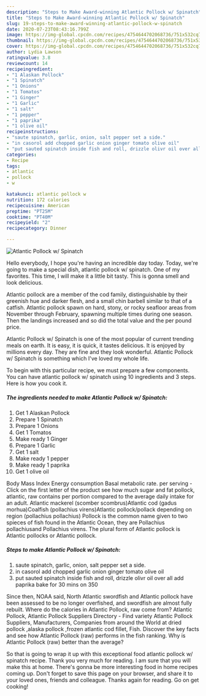 ```yaml
---
description: "Steps to Make Award-winning Atlantic Pollock w/ Spinatch"
title: "Steps to Make Award-winning Atlantic Pollock w/ Spinatch"
slug: 19-steps-to-make-award-winning-atlantic-pollock-w-spinatch
date: 2020-07-23T08:43:16.799Z
image: https://img-global.cpcdn.com/recipes/4754644702068736/751x532cq70/atlantic-pollock-w-spinatch-recipe-main-photo.jpg
thumbnail: https://img-global.cpcdn.com/recipes/4754644702068736/751x532cq70/atlantic-pollock-w-spinatch-recipe-main-photo.jpg
cover: https://img-global.cpcdn.com/recipes/4754644702068736/751x532cq70/atlantic-pollock-w-spinatch-recipe-main-photo.jpg
author: Lydia Lawson
ratingvalue: 3.8
reviewcount: 14
recipeingredient:
- "1 Alaskan Pollock"
- "1 Spinatch"
- "1 Onions"
- "1 Tomatos"
- "1 Ginger"
- "1 Garlic"
- "1 salt"
- "1 pepper"
- "1 paprika"
- "1 olive oil"
recipeinstructions:
- "saute spinatch, garlic, onion, salt pepper set a side."
- "in casorol add chopped garlic onion ginger tomato olive oil"
- "put sauted spinatch inside fish and roll, drizzle olivr oil over all add paprika bake for 30 mins on 350"
categories:
- Recipe
tags:
- atlantic
- pollock
- w

katakunci: atlantic pollock w 
nutrition: 172 calories
recipecuisine: American
preptime: "PT25M"
cooktime: "PT40M"
recipeyield: "2"
recipecategory: Dinner

---
```



![Atlantic Pollock w/ Spinatch](https://img-global.cpcdn.com/recipes/4754644702068736/751x532cq70/atlantic-pollock-w-spinatch-recipe-main-photo.jpg)

Hello everybody, I hope you're having an incredible day today. Today, we're going to make a special dish, atlantic pollock w/ spinatch. One of my favorites. This time, I will make it a little bit tasty. This is gonna smell and look delicious.

Atlantic pollock are a member of the cod family, distinguishable by their greenish hue and darker flesh, and a small chin barbell similar to that of a catfish. Atlantic pollock spawn on hard, stony, or rocky seafloor areas from November through February, spawning multiple times during one season. Then the landings increased and so did the total value and the per pound price.

Atlantic Pollock w/ Spinatch is one of the most popular of current trending meals on earth. It is easy, it is quick, it tastes delicious. It is enjoyed by millions every day. They are fine and they look wonderful. Atlantic Pollock w/ Spinatch is something which I've loved my whole life.


To begin with this particular recipe, we must prepare a few components. You can have atlantic pollock w/ spinatch using 10 ingredients and 3 steps. Here is how you cook it.

<!--inarticleads1-->

##### The ingredients needed to make Atlantic Pollock w/ Spinatch:

1. Get 1 Alaskan Pollock
1. Prepare 1 Spinatch
1. Prepare 1 Onions
1. Get 1 Tomatos
1. Make ready 1 Ginger
1. Prepare 1 Garlic
1. Get 1 salt
1. Make ready 1 pepper
1. Make ready 1 paprika
1. Get 1 olive oil


Body Mass Index Energy consumption Basal metabolic rate. per serving - Click on the first letter of the product see how much sugar and fat pollock, atlantic, raw contains per portion compared to the average daily intake for an adult. Atlantic mackerel (scomber scombrus)Atlantic cod (gadus morhua)Coalfish (pollachius virens)Atlantic pollock/pollack depending on region (pollachius pollachius) Pollock is the common name given to two spieces of fish found in the Atlantic Ocean, they are Pollachius pollachiusand Pollachius virens. The plural form of Atlantic pollock is Atlantic pollocks or Atlantic pollock. 

<!--inarticleads2-->

##### Steps to make Atlantic Pollock w/ Spinatch:

1. saute spinatch, garlic, onion, salt pepper set a side.
1. in casorol add chopped garlic onion ginger tomato olive oil
1. put sauted spinatch inside fish and roll, drizzle olivr oil over all add paprika bake for 30 mins on 350


Since then, NOAA said, North Atlantic swordfish and Atlantic pollock have been assessed to be no longer overfished, and swordfish are almost fully rebuilt. Where do the calories in Atlantic Pollock, raw come from? Atlantic Pollock, Atlantic Pollock Suppliers Directory - Find variety Atlantic Pollock Suppliers, Manufacturers, Companies from around the World at dried pollock ,alaska pollock ,frozen atlantic cod fillet, Fish. Discover the key facts and see how Atlantic Pollock (raw) performs in the fish ranking. Why is Atlantic Pollock (raw) better than the average? 

So that is going to wrap it up with this exceptional food atlantic pollock w/ spinatch recipe. Thank you very much for reading. I am sure that you will make this at home. There's gonna be more interesting food in home recipes coming up. Don't forget to save this page on your browser, and share it to your loved ones, friends and colleague. Thanks again for reading. Go on get cooking!
